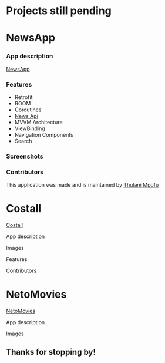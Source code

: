 # Projects still pending

#  NewsApp

### App description
[NewsApp](https://github.com/TOLANY-LANNIE/News-App)

### Features
   - Retrofit
   - ROOM
   - Coroutines
   - [News Api](https://newsapi.org)
   - MVVM Architecture
   - ViewBinding
   - Navigation Components
   - Search 
   
### Screenshots

### Contributors
This application was made and is maintained by [Thulani Mpofu](https://github.com/TOLANY-LANNIE)

# Costall
[Costall](https://github.com/TOLANY-LANNIE/Costall-Meeting-Ledger-App)
<p>
  App description
</p>
<p>
  Images
</p>
<p>
  Features
</p>
<p>
  Contributors
</p>

# NetoMovies
[NetoMovies](https://github.com/TOLANY-LANNIE/Guardian-News-App)
<p>
  App description
</p>
<p>
  Images
</p>

## Thanks for stopping by!
